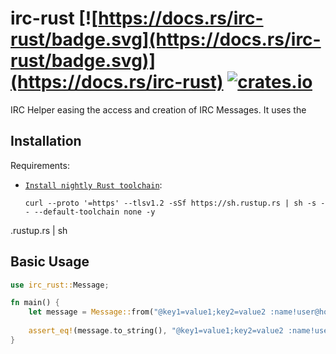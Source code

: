 # irc-rust [![https://docs.rs/irc-rust/badge.svg](https://docs.rs/irc-rust/badge.svg)](https://docs.rs/irc-rust) [![crates.io](https://img.shields.io/crates/v/irc-rust.svg)](https://crates.io/crates/irc-rust)
IRC Helper easing the access and creation of IRC Messages. It uses the 

## Installation

Requirements:

- [`Install nightly Rust toolchain`](https://www.rust-lang.org/tools/install): 
    ```shell script
    curl --proto '=https' --tlsv1.2 -sSf https://sh.rustup.rs | sh -s -- --default-toolchain none -y
.rustup.rs | sh


## Basic Usage

```rust
use irc_rust::Message;

fn main() {
    let message = Message::from("@key1=value1;key2=value2 :name!user@host CMD param1 param2 :trailing");
    
    assert_eq!(message.to_string(), "@key1=value1;key2=value2 :name!user@host CMD param1 param2 :trailing");
}
```
